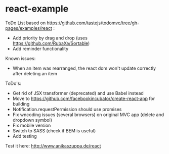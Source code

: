 # react-example
ToDo List based on https://github.com/tastejs/todomvc/tree/gh-pages/examples/react :

* Add priority by drag and drop (uses https://github.com/RubaXa/Sortable)
* Add reminder functionality

Known issues:
* When an item was rearranged, the react dom won't update correctly after deleting an item

ToDo's:
* Get rid of JSX transformer (deprecated) and use Babel instead
* Move to https://github.com/facebookincubator/create-react-app for building
* Notification.requestPermission should use promises
* Fix wncoding issues (several browsers) on original MVC app (delete and dropdown symbol)
* Fix mobile version
* Switch to SASS (check if BEM is useful)
* Add testing

Test it here: http://www.anikaszuppa.de/react
